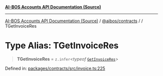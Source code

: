 [**AI-BOS Accounts API Documentation (Source)**](../../../README.md)

***

[AI-BOS Accounts API Documentation (Source)](../../../README.md) / [@aibos/contracts](../README.md) / [](../README.md) / TGetInvoiceRes

# Type Alias: TGetInvoiceRes

> **TGetInvoiceRes** = `z.infer`\<*typeof* [`GetInvoiceRes`](../variables/GetInvoiceRes.md)\>

Defined in: [packages/contracts/src/invoice.ts:225](https://github.com/pohlai88/accounts/blob/48103fb36d28b2b9bfb33472b6de2f719773cde9/packages/contracts/src/invoice.ts#L225)
